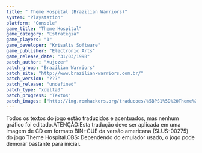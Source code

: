 ```yaml
---
title: " Theme Hospital (Brazilian Warriors)"
system: "Playstation"
platform: "Console"
game_title: "Theme Hospital"
game_category: "Estratégia"
game_players: "1"
game_developer: "Krisalis Software"
game_publisher: "Electronic Arts"
game_release_date: "31/03/1998"
patch_author: "Xujozer"
patch_group: "Brazilian Warriors"
patch_site: "http://www.brazilian-warriors.com.br/"
patch_version: "???"
patch_release: "undefined"
patch_type: "xdelta3"
patch_progress: "Textos"
patch_images: ["http://img.romhackers.org/traducoes/%5BPS1%5D%20Theme%20Hospital%20-%20Brazilian%20Warriors%20-%201.png","http://img.romhackers.org/traducoes/%5BPS1%5D%20Theme%20Hospital%20-%20Brazilian%20Warriors%20-%202.png","http://img.romhackers.org/traducoes/%5BPS1%5D%20Theme%20Hospital%20-%20Brazilian%20Warriors%20-%203.png"]
---
```

Todos os textos do jogo estão traduzidos e acentuados, mas nenhum gráfico foi editado.ATENÇÃO:Esta tradução deve ser aplicada em uma imagem de CD em formato BIN+CUE da versão americana (SLUS-00275) do jogo Theme Hospital.OBS: Dependendo do emulador usado, o jogo pode demorar bastante para iniciar.
